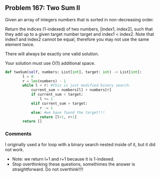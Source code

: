 ## Problem 167: Two Sum II
Given an array of integers numbers that is sorted in non-decreasing order.

Return the indices (1-indexed) of two numbers, [index1, index2], such that they add up to a given target number target 
and index1 < index2. Note that index1 and index2 cannot be equal, therefore you may not use the same element twice.

There will always be exactly one valid solution.

Your solution must use  O(1) additional space.


```python 
def twoSum(self, numbers: List[int], target: int) -> List[int]:
        l = 0
        r = len(numbers) - 1
        while l < r: #this is just modified binary search.
            current_sum = numbers[l] + numbers[r] 
            if current_sum < target:
                l += 1
            elif current_sum > target:
                r -= 1
            else: #we have found the target!!!
                return [l+1, r+1]
        return []
```
### Comments
I originally used a for loop with a binary search nested inside of it, but it did not work.
- Note: we return l+1 and r+1 because it is 1-indexed.
- Stop overthinking these questions, somethimes the answer is straightforward. Do not overthink!!!!


